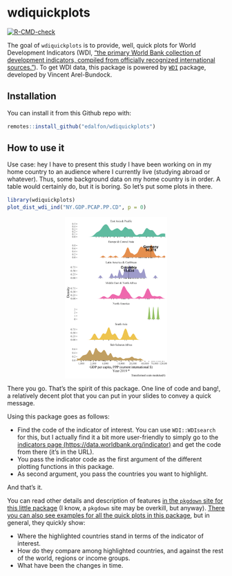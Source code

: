 
<!-- README.md is generated from README.Rmd. Please edit that file -->

# wdiquickplots

<!-- badges: start -->

[![R-CMD-check](https://github.com/edalfon/wdiquickplots/workflows/R-CMD-check/badge.svg)](https://github.com/edalfon/wdiquickplots/actions)
<!-- badges: end -->

The goal of `wdiquickplots` is to provide, well, quick plots for World
Development Indicators (WDI, [“the primary World Bank collection of
development indicators, compiled from officially recognized
international sources.”](https://databank.worldbank.org/home.aspx)). To
get WDI data, this package is powered by
[`WDI`](http://vincentarelbundock.github.io/WDI/) package, developed by
Vincent Arel-Bundock.

## Installation

You can install it from this Github repo with:

``` r
remotes::install_github("edalfon/wdiquickplots")
```

## How to use it

Use case: hey I have to present this study I have been working on in my
home country to an audience where I currently live (studying abroad or
whatever). Thus, some background data on my home country is in order. A
table would certainly do, but it is boring. So let’s put some plots in
there.

``` r
library(wdiquickplots)
plot_dist_wdi_ind("NY.GDP.PCAP.PP.CD", p = 0)
```

<img src="man/figures/README-dist-1.svg" width="47%" style="display: block; margin: auto;" />

There you go. That’s the spirit of this package. One line of code and
bang\!, a relatively decent plot that you can put in your slides to
convey a quick message.

Using this package goes as follows:

  - Find the code of the indicator of interest. You can use
    `WDI::WDIsearch` for this, but I actually find it a bit more
    user-friendly to simply go to the [indicators page
    (https://data.worldbank.org/indicator)](https://data.worldbank.org/indicator)
    and get the code from there (it’s in the URL).
  - You pass the indicator code as the first argument of the different
    plotting functions in this package.
  - As second argument, you pass the countries you want to highlight.

And that’s it.

You can read other details and description of features [in the `pkgdown`
site for this little package](https://edalfon.github.io/wdiquickplots/)
(I know, a `pkgdown` site may be overkill, but anyway). [There you can
also see examples for all the quick plots in this
package](https://edalfon.github.io/wdiquickplots/docs/articles/wdiquickplots.html),
but in general, they quickly show:

  - Where the highlighted countries stand in terms of the indicator of
    interest.
  - How do they compare among highlighted countries, and against the
    rest of the world, regions or income groups.
  - What have been the changes in time.
